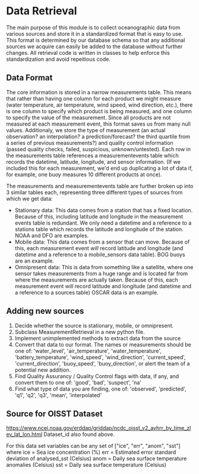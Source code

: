 # Data Retrieval

The main purpose of this module is to collect oceanographic data from various sources and store it in a standardized format that is easy to use. This format is determined by our database schema so that any additional sources we acquire can easily be added to the database without further changes. All retrieval code is written in classes to help enforce this standardization and avoid repeitious code. 

## Data Format

The core information is stored in a narrow measurements table. This means that rather than having one column for each product we might measure (water temperature, air temperature, wind speed, wind direction, etc.), there is one column to specify which product is being measured, and one column to specify the value of the measurement. Since all products are not measured at each measurement event, this format saves us from many null values. Additionaly, we store the type of measurement (an actual observation? an interpolation? a prediction/forecast? the third quartile from a series of previous measurements?) and quality control information (passed quality checks, failed, suspicious, unknown/untested). Each row in the measurements table references a measurementevents table which records the datetime, latitude, longitude, and sensor information. (If we included this for each measurement, we'd end up duplicating a lot of data if, for example, one buoy measures 10 different products at once).

The measurements and measurementevents table are further broken up into 3 similar tables each, representing three different types of sources from which we get data:
- Stationary data: This data comes from a station that has a fixed location. Because of this, including latitude and longitude in the measurement events table is redundant. We only need a datetime and a reference to a stations table which records the latitude and longitude of the station. NOAA and DFO are examples.
- Mobile data: This data comes from a sensor that can move. Because of this, each measurement event *will* record latitude and longitude (and datetime and a reference to a mobile_sensors data table). BOG buoys are an example.
- Omnipresent data: This is data from something like a satellite, where one sensor takes measurements from a huge range and is located far from where the measurements are actually taken. Because of this, each measurement event *will* record latitude and longitude (and datetime and a reference to a sources table) OSCAR data is an example. 

## Adding new sources

1. Decide whether the source is stationary, mobile, or omnipresent.
2. Subclass MeasurementRetrieval in a new python file.
3. Implement unimplemented methods to extract data from the source
4. Convert that data to our format. The names or measurements should be one of: 'water_level', 'air_temperature', 'water_temperature', 'battery_temperature', 'wind_speed', 'wind_direction', 'current_speed', 'current_direction', 'buoy_speed', 'buoy_direction', or alert the team of a potential new addition. 
5. Find Quality Assurancy / Quality Control flags with data, if any, and convert them to one of: 'good', 'bad', 'suspect', 'na'
6. Find what type of data you are finding, one of: 'observed', 'predicted', 'q1', 'q2', 'q3', 'mean', 'interpolated'

## Source for OISST Dataset
https://www.ncei.noaa.gov/erddap/griddap/ncdc_oisst_v2_avhrr_by_time_zlev_lat_lon.html
Dataset_id also found above. 


For this data set variables can be any set of ["ice", "err", "anom", "sst"]
    where 
        ice = Sea ice concentration (%)
        err = Estimated error standard deviation of analysed_sst (Celsius)
        anom = Daily sea surface temperature anomalies (Celsius)
        sst = Daily sea surface temperature (Celsius)